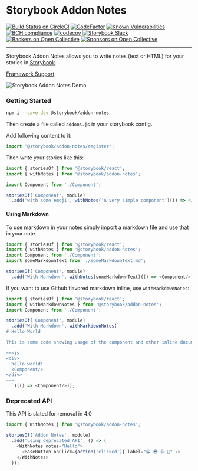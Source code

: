 # Storybook Addon Notes

[![Build Status on CircleCI](https://circleci.com/gh/storybooks/storybook.svg?style=shield)](https://circleci.com/gh/storybooks/storybook)
[![CodeFactor](https://www.codefactor.io/repository/github/storybooks/storybook/badge)](https://www.codefactor.io/repository/github/storybooks/storybook)
[![Known Vulnerabilities](https://snyk.io/test/github/storybooks/storybook/8f36abfd6697e58cd76df3526b52e4b9dc894847/badge.svg)](https://snyk.io/test/github/storybooks/storybook/8f36abfd6697e58cd76df3526b52e4b9dc894847)
[![BCH compliance](https://bettercodehub.com/edge/badge/storybooks/storybook)](https://bettercodehub.com/results/storybooks/storybook) [![codecov](https://codecov.io/gh/storybooks/storybook/branch/master/graph/badge.svg)](https://codecov.io/gh/storybooks/storybook)
[![Storybook Slack](https://now-examples-slackin-rrirkqohko.now.sh/badge.svg)](https://now-examples-slackin-rrirkqohko.now.sh/)
[![Backers on Open Collective](https://opencollective.com/storybook/backers/badge.svg)](#backers) [![Sponsors on Open Collective](https://opencollective.com/storybook/sponsors/badge.svg)](#sponsors)

* * *

Storybook Addon Notes allows you to write notes (text or HTML) for your stories in [Storybook](https://storybook.js.org).

[Framework Support](https://github.com/storybooks/storybook/blob/master/ADDONS_SUPPORT.md)

![Storybook Addon Notes Demo](docs/demo.png)

### Getting Started

```sh
npm i --save-dev @storybook/addon-notes
```

Then create a file called `addons.js` in your storybook config.

Add following content to it:

```js
import '@storybook/addon-notes/register';
```

Then write your stories like this:

```js
import { storiesOf } from '@storybook/react';
import { withNotes } from '@storybook/addon-notes';

import Component from './Component';

storiesOf('Component', module)
  .add('with some emoji', withNotes('A very simple component')(() => </Component>));
```

#### Using Markdown

To use markdown in your notes simply import a markdown file and use that in your note.

```js
import { storiesOf } from '@storybook/react';
import { withNotes } from '@storybook/addon-notes';
import Component from './Component';
import someMarkdownText from './someMarkdownText.md';

storiesOf('Component', module)
  .add('With Markdown', withNotes(someMarkdownText)(() => <Component/>));

```

If you want to use Github flavored markdown inline, use `withMarkdownNotes`:

```js
import { storiesOf } from '@storybook/react';
import { withMarkdownNotes } from '@storybook/addon-notes';
import Component from './Component';

storiesOf('Component', module)
  .add('With Markdown', withMarkdownNotes(`
# Hello World

This is some code showing usage of the component and other inline documentation

~~~js
<div>
  hello world!
  <Component/>
</div>
~~~
  `)(() => <Component/>));

```

### Deprecated API
This API is slated for removal in 4.0

```js
import { WithNotes } from '@storybook/addon-notes';

storiesOf('Addon Notes', module)
  .add('using deprecated API', () => (
    <WithNotes notes="Hello">
      <BaseButton onClick={action('clicked')} label="😀 😎 👍 💯" />
    </WithNotes>
  ));
```
